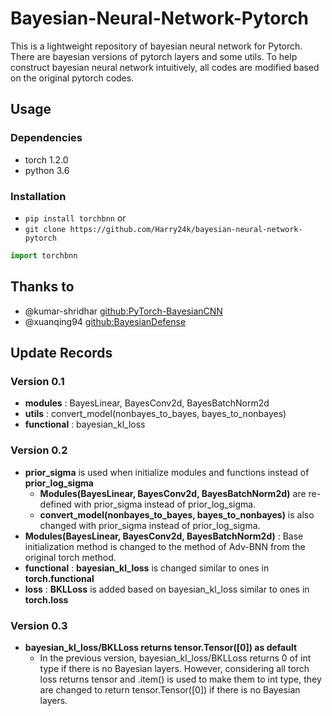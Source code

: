 # Bayesian-Neural-Network-Pytorch

This is a lightweight repository of bayesian neural network for Pytorch.
There are bayesian versions of pytorch layers and some utils.
To help construct bayesian neural network intuitively, all codes are modified based on the original pytorch codes.

## Usage

### Dependencies

- torch 1.2.0
- python 3.6

### Installation

- `pip install torchbnn` or
- `git clone https://github.com/Harry24k/bayesian-neural-network-pytorch`

```python
import torchbnn
```

## Thanks to

* @kumar-shridhar [github:PyTorch-BayesianCNN](https://github.com/kumar-shridhar/PyTorch-BayesianCNN)
* @xuanqing94 [github:BayesianDefense](https://github.com/xuanqing94/BayesianDefense)

## Update Records

### Version 0.1
* **modules** : BayesLinear, BayesConv2d, BayesBatchNorm2d
* **utils** : convert_model(nonbayes_to_bayes, bayes_to_nonbayes)
* **functional** : bayesian_kl_loss

### Version 0.2
* **prior_sigma** is used when initialize modules and functions instead of **prior_log_sigma**
	* **Modules(BayesLinear, BayesConv2d, BayesBatchNorm2d)** are re-defined with prior_sigma instead of prior_log_sigma.
	* **convert_model(nonbayes_to_bayes, bayes_to_nonbayes)** is also changed with prior_sigma instead of prior_log_sigma.
* **Modules(BayesLinear, BayesConv2d, BayesBatchNorm2d)** : Base initialization method is changed to the method of Adv-BNN from the original torch method.
* **functional** : **bayesian_kl_loss** is changed similar to ones in **torch.functional**
* **loss** : **BKLLoss** is added based on bayesian_kl_loss similar to ones in **torch.loss**

### Version 0.3
* **bayesian_kl_loss/BKLLoss returns tensor.Tensor([0]) as default**
	* In the previous version, bayesian_kl_loss/BKLLoss returns 0 of int type if there is no Bayesian layers. However, considering all torch loss returns tensor and .item() is used to make them to int type, they are changed to return tensor.Tensor([0]) if there is no Bayesian layers.